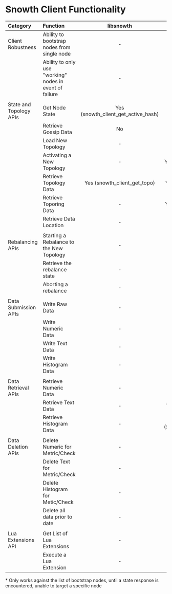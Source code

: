 # Snowth Client Functionality

| Category | Function | libsnowth | gosnowth | perl-snowth |
|:---|:---|:---:|:---:|:---:|
| Client Robustness | Ability to bootstrap nodes from single node | - | Yes (uses topology and gossip) | Yes (polls topology to isolate nodes) |
|  | Ability to only use "working" nodes in event of failure | - | Yes (uses gossip data to determine health of nodes) | No |
|  |  |  |  |  |
| State and Topology APIs | Get Node State | Yes (snowth_client_get_active_hash) | Yes (SnowthClient.GetNodeState) | Yes* (Snowth::Topo->initial_state) |
|  | Retrieve Gossip Data | No | Yes (SnowthClient.GetGossipInfo) | No |
|  | Load New Topology | - | Yes (SnowthClient.LoadTopology) | Yes (Snowth::Topo->load_remote_topo) |
|  | Activating a New Topology | - | Yes (SnowthClient.ActivateTopology) | No |
|  | Retrieve Topology Data | Yes (snowth_client_get_topo) | Yes (SnowthClient.GetTopologyInfo) | Yes* (Snowth::Topo->compile_topo) |
|  | Retrieve Toporing Data | - | Yes (SnowthClient.GetTopoRingInfo) | No |
|  | Retrieve Data Location | - | Yes (SnowthClient.LocateMetric) | Yes (Snowth::Topo->find) |
|  |  |  |  |  |
| Rebalancing APIs | Starting a Rebalance to the New Topology | - | No | No |
|  | Retrieve the rebalance state | - | No | No |
|  | Aborting a rebalance | - | No | No |
|  |  |  |  |  |
| Data Submission APIs | Write Raw Data | - | Yes (SnowthClient.WriteRaw) | Yes (Snowth::Pusher::RawNumeric) |
|  | Write Numeric Data | - | Yes (SnowthClient.WriteNNT) | Yes (Snowth::Pusher::NNT) |
|  | Write Text Data | - | Yes (SnowthClient.WriteText) | Yes (Snowth::Pusher::Text) |
|  | Write Histogram Data | - | Yes (SnowthClient.WriteHistogram) | Yes (Snowth::Pusher::Histogram) |
|  |  |  |  |  |
| Data Retrieval APIs | Retrieve Numeric Data | - | Yes (SnowthClient.ReadNNTAllValues & SnowthClient.ReadNNTValues) | Yes (Snowth::Fetcher::NNT) |
|  | Retrieve Text Data | - | Yes (SnowthClient.ReadTextValues) | Yes (Snowth::Fetcher::Text) |
|  | Retrieve Histogram Data | - | Yes (SnowthClient.ReadHistogramValues) | Yes (Snowth::Fetcher::Histogram) |
|  |  |  |  |  |
| Data Deletion APIs | Delete Numeric for Metric/Check | - | No | No |
|  | Delete Text for Metric/Check | - | No | No |
|  | Delete Histogram for Metic/Check | - | No | No |
|  | Delete all data prior to date | - | No | No |
|  |  |  |  |  |
| Lua Extensions API | Get List of Lua Extensions | - | Yes (SnowthClient.GetLuaExtensions) | No |
|  | Execute a Lua Extension | - | Yes (SnowthClient.ExecLuaExtension) | No |

\* Only works against the list of bootstrap nodes, until a state response is encountered, unable to target a specific node
